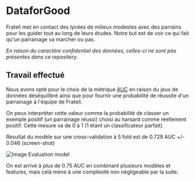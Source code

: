 # DataforGood

Frateli met en contact des lycées de milieux modestes avec des parrains pour les guider tout au long de leurs études. Notre but est de voir ce qui fait qu'un parrainage va marcher ou pas.

*En raison du caractère confidentiel des données, celles-ci ne sont pas présentes dans ce repositery.*

## Travail effectué

Nous avons opté pour le choix de la métrique [AUC](https://en.wikipedia.org/wiki/Receiver_operating_characteristic) en raison du jeux de données déséquilibré ainsi que pour fournir une probabilité de réussite d'un parrainage à l'équipe de Frateli.

On peux interprèter cette valeur comme la probabilité de classer un exemple positif (un parrainage réussi) choisi au harsard comme réellement positif. Cette mesure va de 0 à 1 (1 étant un classificateur parfait).

Résultat du modèle sur une cross-validation à 5 fold est de 0.729 AUC +/- 0.046 (screen-shot)

![Image Evaluation model](https://cloud.githubusercontent.com/assets/8374843/16419159/00947074-3d4d-11e6-8066-a6e1ae73ff74.png)

On est arrivé à plus de 0.75 AUC en combinant plusieurs modèles et features, mais celà mène à une complexité non négligeable par la suite.
